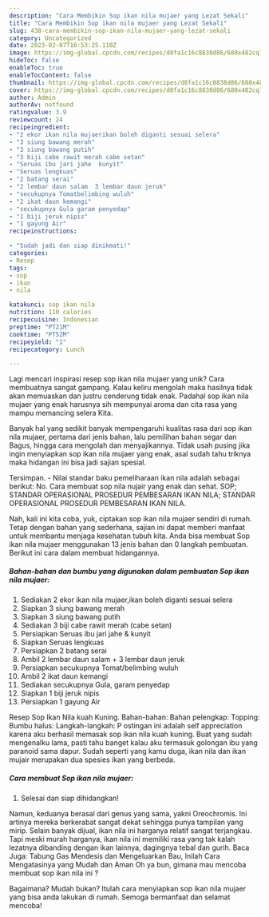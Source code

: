 ```yaml
---
description: "Cara Membikin Sop ikan nila mujaer yang Lezat Sekali"
title: "Cara Membikin Sop ikan nila mujaer yang Lezat Sekali"
slug: 438-cara-membikin-sop-ikan-nila-mujaer-yang-lezat-sekali
category: Uncategorized
date: 2023-02-07T16:53:25.110Z
image: https://img-global.cpcdn.com/recipes/d8fa1c16c8838d86/680x482cq70/sop-ikan-nila-mujaer-foto-resep-utama.jpg
hideToc: false
enableToc: true
enableTocContent: false
thumbnail: https://img-global.cpcdn.com/recipes/d8fa1c16c8838d86/680x482cq70/sop-ikan-nila-mujaer-foto-resep-utama.jpg
cover: https://img-global.cpcdn.com/recipes/d8fa1c16c8838d86/680x482cq70/sop-ikan-nila-mujaer-foto-resep-utama.jpg
author: Admin
authorAv: notfound
ratingvalue: 3.9
reviewcount: 24
recipeingredient:
- "2 ekor ikan nila mujaerikan boleh diganti sesuai selera"
- "3 siung bawang merah"
- "3 siung bawang putih"
- "3 biji cabe rawit merah cabe setan"
- "Seruas ibu jari jahe  kunyit"
- "Seruas lengkuas"
- "2 batang serai"
- "2 lembar daun salam  3 lembar daun jeruk"
- "secukupnya Tomatbelimbing wuluh"
- "2 ikat daun kemangi"
- "secukupnya Gula garam penyedap"
- "1 biji jeruk nipis"
- "1 gayung Air"
recipeinstructions:

- "Sudah jadi dan siap dinikmati!"
categories:
- Resep
tags:
- sop
- ikan
- nila

katakunci: sop ikan nila 
nutrition: 110 calories
recipecuisine: Indonesian
preptime: "PT21M"
cooktime: "PT52M"
recipeyield: "1"
recipecategory: Lunch

---
```





Lagi mencari inspirasi resep sop ikan nila mujaer yang unik? Cara membuatnya sangat gampang. Kalau keliru mengolah maka hasilnya tidak akan memuaskan dan justru cenderung tidak enak. Padahal sop ikan nila mujaer yang enak harusnya sih mempunyai aroma dan cita rasa yang mampu memancing selera Kita.





Banyak hal yang sedikit banyak mempengaruhi kualitas rasa dari sop ikan nila mujaer, pertama dari jenis bahan, lalu pemilihan bahan segar dan Bagus, hingga cara mengolah dan menyajikannya. Tidak usah pusing jika ingin menyiapkan sop ikan nila mujaer yang enak,      asal sudah tahu triknya maka hidangan ini bisa jadi sajian spesial.














Tersimpan. - Nilai standar baku pemeliharaan ikan nila adalah sebagai berikut: No. Cara membuat sop nila nujair yang enak dan sehat. SOP; STANDAR OPERASIONAL PROSEDUR PEMBESARAN IKAN NILA; STANDAR OPERASIONAL PROSEDUR PEMBESARAN IKAN NILA.






Nah, kali ini kita coba, yuk, ciptakan sop ikan nila mujaer sendiri di rumah. Tetap dengan bahan yang sederhana, sajian ini dapat memberi manfaat untuk membantu menjaga kesehatan tubuh kita. Anda bisa membuat Sop ikan nila mujaer menggunakan 13 jenis bahan dan 0 langkah pembuatan. Berikut ini cara dalam membuat hidangannya.

<!--inarticleads1-->

##### Bahan-bahan dan bumbu yang digunakan dalam pembuatan Sop ikan nila mujaer:

1. Sediakan 2 ekor ikan nila mujaer,ikan boleh diganti sesuai selera
1. Siapkan 3 siung bawang merah
1. Siapkan 3 siung bawang putih
1. Sediakan 3 biji cabe rawit merah (cabe setan)
1. Persiapkan Seruas ibu jari jahe &amp; kunyit
1. Siapkan Seruas lengkuas
1. Persiapkan 2 batang serai
1. Ambil 2 lembar daun salam + 3 lembar daun jeruk
1. Persiapkan secukupnya Tomat/belimbing wuluh
1. Ambil 2 ikat daun kemangi
1. Sediakan secukupnya Gula, garam penyedap
1. Siapkan 1 biji jeruk nipis
1. Persiapkan 1 gayung Air


Resep Sop Ikan Nila kuah Kuning. Bahan-bahan: Bahan pelengkap: Topping: Bumbu halus: Langkah-langkah: P ostingan ini adalah self appreciation karena aku berhasil memasak sop ikan nila kuah kuning. Buat yang sudah mengenalku lama, pasti tahu banget kalau aku termasuk golongan ibu yang paranoid sama dapur. Sudah seperti yang kamu duga, ikan nila dan ikan mujair merupakan dua spesies ikan yang berbeda. 

<!--inarticleads2-->

##### Cara membuat Sop ikan nila mujaer:


1. Selesai dan siap dihidangkan!

Namun, keduanya berasal dari genus yang sama, yakni Oreochromis. Ini artinya mereka berkerabat sangat dekat sehingga punya tampilan yang mirip. Selain banyak dijual, ikan nila ini harganya relatif sangat terjangkau. Tapi meski murah harganya, ikan nila ini memiliki rasa yang tak kalah lezatnya dibanding dengan ikan lainnya, dagingnya tebal dan gurih. Baca Juga: Tabung Gas Mendesis dan Mengeluarkan Bau, Inilah Cara Mengatasinya yang Mudah dan Aman Oh ya bun, gimana mau mencoba membuat sop ikan nila ini ? 

Bagaimana? Mudah bukan? Itulah cara menyiapkan sop ikan nila mujaer yang bisa anda lakukan di rumah. Semoga bermanfaat dan selamat mencoba!
